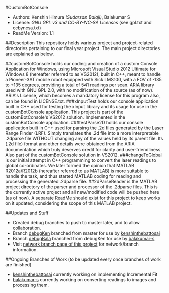 #CustomBotConsole
* Authors: Kenshin Himura *(Sudarsan Balaji)*, Balakumar S
* License: *GNU GPL v3 and CC-BY-NC-SA Licenses* (see gpl.txt and ccbyncsa.txt)
* ReadMe Version: 1.1

##Description
This repository holds various project and project-related directories pertaining to our final year project. The main project directories are explained as below.

##customBotConsole
holds our coding and creation of a custom Console Application for Windows, using Microsoft Visual Studio 2012 Ultimate for Windows 8 (hereafter referred to as VS2012), built in C++, meant to handle a Pioneer-3AT mobile robot equipped with Sick LMS100, with a FOV of -135 to +135 degrees, providing a total of 541 readings per scan. ARIA library used with GNU GPL 2.0, with no modification of the source (as of now). ARIA's License, which becomes a mandatory license for this program also, can be found in LICENSE.txt.
###xInputTest
holds our console application built in C++ used for testing the xInput library and its usage for use in the customBotConsole application. This project is part of the customBotConsole's VS2012 solution. Implemented in the customBotConsole application.
###testParse2D
holds our console application built in C++ used for parsing the .2d files generated by the Laser Range Finder (LRF). Simply translates the .2d file into a more interpretable .2dparse file WITHOUT changing any of the values held by its parent file. Its (.2d file) format and other details were obtained from the ARIA documentation which truly deserves credit for clarity and user-friendliness. Also part of the customBotConsole solution in VS2012.
###changeToGlobal
is our initial attempt in C++ programming to convert the laser readings to global co-ordinates. We later formed the opinion that MATLAB R2012a/R2012b (hereafter referred to as MATLAB) is more suitable to handle the task, and thus started MATLAB coding for reading and processing the generated .2dparse file.
##2dParseReader
is the MATLAB project directory of the parser and processor of the .2dparse files. This is the currently active project and all new/modified code will be pushed here (as of now). A separate ReadMe should exist for this project to keep works on it updated, considering the scope of this MATLAB project.

##Updates and Stuff
* Created debug branches to push to master later, and to allow collaboration.
* Branch [debugKen](http://www.github.com/kenshinthebattosai/customBotConsole/tree/debugKen) branched from master for use by [kenshinthebattosai](http://www.github.com/kenshinthebattosai)
* Branch [debugBala](http://www.github.com/kenshinthebattosai/customBotConsole/tree/debugBala) branched from debugKen for use by [balakumar-s](http://www.github.com/balakumar-s)
* Visit [network branch page of this project](http://www.github.com/kenshinthebattosai/customBotConsole/network) for network/branch information.

##Ongoing Branches of Work
(to be updated every once branches of work are finished)
* [kenshinthebattosai](http://www.github.com/kenshinthebattosai) currently working on implementing Incremental Fit
* [balakumar-s](http://www.github.com/balakumar-s) currently working on converting readings to images and processing them.